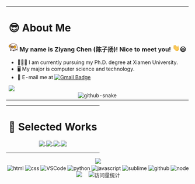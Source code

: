 <!-- dynamic typing effect 动态打字效果 -->
<!-- 👋
<div align="center">
    <div>
        <img src="https://readme-typing-svg.demolab.com?font=Fira+Code&pause=1000&width=800&lines=console.log(%22Hello%2C%20World%22);你好！我是陈子扬！研究计算机视觉方向！&center=true&size=27" />
    </div>

    

</div>
 -->

<!-- knock code pictures 敲代码的图片 -->
<!-- 
<div align="center">
    
<picture>
<source media="(prefers-color-scheme: dark)" srcset="https://cdn.jsdelivr.net/gh/ZYangChen/ZYangChen/assets/images/coding.gif" />
<source media="(prefers-color-scheme: light)" srcset="https://cdn.jsdelivr.net/gh/ZYangChen/ZYangChen/assets/images/developer.svg" height="225px" />
<img src="https://cdn.jsdelivr.net/gh/ZYangChen/ZYangChen/assets/images/coding.gif" />
</picture>

</div>
 -->

<table align="center"  width="100%">
    
<tr><td>

# :sunglasses: About Me

<p width="100%">
    
### <img src="https://github.com/ZYangChen/ZYangChen/blob/main/assets/images/sheep.png" width="25px" /> My name is Ziyang Chen (陈子扬)! Nice to meet you! <img src="https://github.com/ZYangChen/ZYangChen/blob/main/assets/images/Hii.gif" width="20px">:smiley:
    
- 👨🏻‍🎓 I am currently pursuing my Ph.D. degree at Xiamen University.
- 🖥️ My major is computer science and technology.
- 📧 E-mail me at [![Gmail Badge](https://img.shields.io/badge/-ziyangchen2000@gmail.com-c14438?style=flat-square&logo=Gmail&logoColor=white&link=mailto:ziyangchen2000@gmail.com)](mailto:ziyangchen2000@gmail.com)

</p>

<img width="200%" src="https://cdn.jsdelivr.net/gh/ZYangChen/ZYangChen/assets/images/hr.gif" />
<div align="center">
<picture>
    <source media="(prefers-color-scheme: dark)" srcset="https://cdn.jsdelivr.net/gh/ZYangChen/ZYangChen/profile-snake-contrib/github-contribution-grid-snake-dark.svg" />
    <source media="(prefers-color-scheme: light)" srcset="https://cdn.jsdelivr.net/gh/ZYangChen/ZYangChen/profile-snake-contrib/github-contribution-grid-snake.svg" />
    <img alt="github-snake" src="https://cdn.jsdelivr.net/gh/ZYangChen/ZYangChen/profile-snake-contrib/github-contribution-grid-snake-dark.svg" />
</picture>
</div>
</td></tr>

</table>

<table align="center"  width="100%">
    
<tr><td>
    
# 📖 Selected Works

<div align="center">
<p width="100%">
<a href="https://github.com/ZYangChen/HART">
  <img align="center" src="https://github-readme-stats.vercel.app/api/pin/?username=ZYangChen&repo=HART&theme=light" />
</a>
<a href="https://github.com/ZYangChen/MoCha-Stereo">
  <img align="center" src="https://github-readme-stats.vercel.app/api/pin/?username=ZYangChen&repo=MoCha-Stereo&theme=light" />
</a>
<a href="https://github.com/ZYangChen/DC-SatMVS">
  <img align="center" src="https://github-readme-stats.vercel.app/api/pin/?username=ZYangChen&repo=DC-SatMVS&theme=light" />
</a>
<!--<a href="https://github.com/ZYangChen/FDN-MVS">
  <img align="center" src="https://github-readme-stats.vercel.app/api/pin/?username=ZYangChen&repo=FDN-MVS&theme=light" />
</a>-->
<a href="https://github.com/gitlonglong/Full-Range-Self-Attention">
  <img align="center" src="https://github-readme-stats.vercel.app/api/pin/?username=gitlonglong&repo=Full-Range-Self-Attention&theme=light" />
</a>    
</p>
</div>


</td></tr>

</table>

<div align="center">

<img width="36%" src="https://cdn.jsdelivr.net/gh/ZYangChen/ZYangChen/assets/images/githubgif.gif" />


<div align="center">
  <img alt-"html5" src="https://media.giphy.com/media/XAxylRMCdpbEWUAvr8/giphy.gif" width="100" title="html">
  <img alt="css" src="https://media.giphy.com/media/fsEaZldNC8A1PJ3mwp/giphy.gif" width="100" title="css">
  <img alt="VSCode" src="https://i.giphy.com/media/IdyAQJVN2kVPNUrojM/200.webp" width="100" title="vscode">
  <img alt="python" src="https://i.giphy.com/media/LMt9638dO8dftAjtco/200.webp" width="100" title="python">
  <img alt="javascript" src="https://media3.giphy.com/media/ln7z2eWriiQAllfVcn/200w.webp" width="100" title="javascript">
  <img alt="sublime" src="https://media.giphy.com/media/jnDKffgCfGYOp6cMTK/giphy.gif" width="100" title="sublime">
  <img alt="github" src="https://i.giphy.com/media/KzJkzjggfGN5Py6nkT/200.webp" width="100" title="github">
  <img alt="node" src="https://media.giphy.com/media/kdFc8fubgS31b8DsVu/giphy.gif" width="85" title="node">
</div>

<div align="center">
    <div>
    <a href="https://zyangchen.github.io/"><img src="https://img.shields.io/badge/HomePage-主页-cd981d" /></a>&emsp;
    <!-- <a href="https://blog.csdn.net/weixin_46124302/"><img src="https://img.shields.io/badge/Blog-CSDN-c32136" /></a>&emsp;
    visitor statistics logo 访问量统计徽标 -->
    <img src="https://komarev.com/ghpvc/?username=ZYangChen&label=Views&color=0e75b6&style=flat" alt="访问量统计" />
    </div>
</div>



<!-- 
<table>

<tr><td>


 # 💖 Current Interests

### Stereo Vision

<p align="center">
    
![image](https://github.com/ZYangChen/ZYangChen/blob/main/assets/images/Disparity.gif)

</p>

</td></tr>

<tr><td>
    
### Video Processing

https://github.com/ZYangChen/ZYangChen/assets/108012397/e80619dd-5907-4f89-9324-aaf03751c73f

</td></tr>

</table>
-->


<!-- <img src="https://cdn.jsdelivr.net/gh/ZYangChen/ZYangChen/assets/images/icon.png" />

########################################## 分割 ########################################## -->
<!-- <img width="200%" src="https://cdn.jsdelivr.net/gh/ZYangChen/ZYangChen/assets/images/hr.gif" />

<div align="center">
    
<a href="https://github.com/ZYangChen">
    <img align="center" width="80%" src="https://github-readme-stats.vercel.app/api?username=ZYangChen&theme=buefy&show_icons=true" />
</a>

</div>

<br>

<br> -->

<!-- GitHub Activity Graph GitHub 活动图 -->
<!-- <table>
  <tr>
    <td>
      <picture>
        <source media="(prefers-color-scheme: dark)" srcset="https://github-readme-activity-graph.vercel.app/graph?username=ZYangChen&theme=xcode&bg_color=FF000000&hide_border=true" />
        <source media="(prefers-color-scheme: light)" srcset="https://github-readme-activity-graph.vercel.app/graph?username=ZYangChen&theme=xcode&bg_color=FF000000&color=000000&hide_border=true" />
        <img src="https://github-readme-activity-graph.vercel.app/graph?username=ZYangChen&theme=xcode&bg_color=FF000000&hide_border=true" />
      </picture>
  </tr>
</table>
 -->


<!-- GitHub metrics 信息指标
<div align="center">


<img width="36%" src="https://cdn.jsdelivr.net/gh/ZYangChen/ZYangChen/assets/images/githubgif.gif" />


<div align="center">
  <img alt-"html5" src="https://media.giphy.com/media/XAxylRMCdpbEWUAvr8/giphy.gif" width="100" title="html">
  <img alt="css" src="https://media.giphy.com/media/fsEaZldNC8A1PJ3mwp/giphy.gif" width="100" title="css">
  <img alt="VSCode" src="https://i.giphy.com/media/IdyAQJVN2kVPNUrojM/200.webp" width="100" title="vscode">
  <img alt="python" src="https://i.giphy.com/media/LMt9638dO8dftAjtco/200.webp" width="100" title="python">
  <img alt="javascript" src="https://media3.giphy.com/media/ln7z2eWriiQAllfVcn/200w.webp" width="100" title="javascript">
  <img alt="sublime" src="https://media.giphy.com/media/jnDKffgCfGYOp6cMTK/giphy.gif" width="100" title="sublime">
  <img alt="github" src="https://i.giphy.com/media/KzJkzjggfGN5Py6nkT/200.webp" width="100" title="github">
  <img alt="node" src="https://media.giphy.com/media/kdFc8fubgS31b8DsVu/giphy.gif" width="85" title="node">
</div>
 -->

<!-- 个人资料徽标 -->


</div>

<!--


**ZYangChen/ZYangChen** is a ✨ _special_ ✨ repository because its `README.md` (this file) appears on your GitHub profile.

Here are some ideas to get you started:

- 🔭 I’m currently working on ...
- 🌱 I’m currently learning ...
- 👯 I’m looking to collaborate on ...
- 🤔 I’m looking for help with ...
- 💬 Ask me about ...
- 📫 How to reach me: ...
- 😄 Pronouns: ...
- ⚡ Fun fact: ...
- :orange_book: Focusing on Swift & iOS
- :hammer: Creator of applications and frameworks
- :ram: Founder the ObjCCN
- :meat_on_bone: Meat lover
-->
